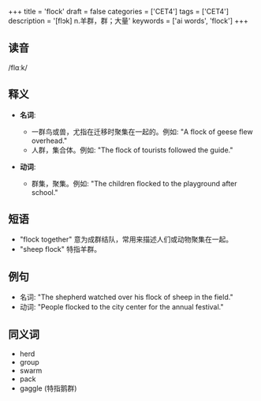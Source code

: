 +++
title = 'flock'
draft = false
categories = ['CET4']
tags = ['CET4']
description = '[flɔk] n.羊群，群；大量'
keywords = ['ai words', 'flock']
+++

## 读音
/flɑːk/

## 释义
- **名词**:
  - 一群鸟或兽，尤指在迁移时聚集在一起的。例如: "A flock of geese flew overhead."
  - 人群，集合体。例如: "The flock of tourists followed the guide."
  
- **动词**:
  - 群集，聚集。例如: "The children flocked to the playground after school."

## 短语
- "flock together" 意为成群结队，常用来描述人们或动物聚集在一起。
- "sheep flock" 特指羊群。

## 例句
- 名词: "The shepherd watched over his flock of sheep in the field."
- 动词: "People flocked to the city center for the annual festival."

## 同义词
- herd
- group
- swarm
- pack
- gaggle (特指鹅群)
